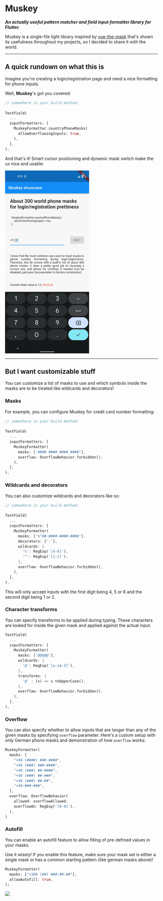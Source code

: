 # Muskey

**_An actually useful pattern matcher and field input formatter library for Flutter._**

Muskey is a single-file light library inspired by [vue-the-mask](https://github.com/vuejs-tips/vue-the-mask) 
that's shown its usefulness throughout my projects, so I decided to share it with the world.

---

## A quick rundown on what this is

Imagine you're creating a login/registration page and need a nice formatting for phone inputs.

Well, **Muskey**'s got you covered:

```dart
// somewhere in your build method:

TextField(
  ...
  inputFormatters: [
    MuskeyFormatter.countryPhoneMasks(
      allowOverflowingInputs: true,
    ),
  ],
),
```

And that's it! Smart cursor positioning and dynamic mask switch make the ux nice and usable:

<img src="readme_gifs/world_masks.gif" height="600"/>

---

## But I want customizable stuff

You can customize a list of masks to use and which symbols inside the masks are to be treated like wildcards and decorators!

### Masks

For example, you can configure Muskey for credit card number formatting:

```dart
// somewhere in your build method:

TextField(
  ...
  inputFormatters: [
    MuskeyFormatter(
      masks: ['#### #### #### ####'],
      overflow: OverflowBehavior.forbidden(),
    ),
  ],
),
```

### Wildcards and decorators

You can also customize wildcards and decorators like so:

```dart
// somewhere in your build method:

TextField(
  ...
  inputFormatters: [
    MuskeyFormatter(
      masks: ['%^##-####-####-####'],
      decorators: ['-'],
      wildcards: {
        '%': RegExp('[4-6]'),
        '^': RegExp('[1-2]'),
      },
      overflow: OverflowBehavior.forbidden(),
    ),
  ],
),
```

This will only accept inputs with the first digit being 4, 5 or 6 and the second digit being 1 or 2.

### Character transforms

You can specify transforms to be applied during typing. These characters are looked for 
inside the given mask and applied against the actual input.

```dart
TextField(
  ...
  inputFormatters: [
    MuskeyFormatter(
      masks: ['@@@@@'],
      wildcards: {
        '@': RegExp('[a-zA-Z]'),
      },
      transforms: {
        '@' : (s) => s.toUpperCase(),
      },
      overflow: OverflowBehavior.forbidden(),
    ),
  ],
),
```

### Overflow

You can also specify whether to allow inputs that are longer than any of the given masks by specifying `overflow` parameter.
Here's a custom setup with only German phone masks and demonstration of how `overflow` works:

```dart
MuskeyFormatter(
  masks: [
    "+49 (####) ###-####",
    "+49 (###) ###-####",
    "+49 (###) ##-####",
    "+49 (###) ##-###",
    "+49 (###) ##-##",
    "+49-###-###",
  ],
  overflow: OverflowBehavior(
    allowed: overflowAllowed,
    overflowOn: RegExp('[0-9]'),
  ),
)
```


### Autofill

You can enable an autofill feature to allow filling of pre-defined values in your masks.

Use it wisely! If you enable this feature, make sure your mask set is either a single mask or 
has a common starting pattern (like german masks above)!

```dart
MuskeyFormatter(
  masks: ["+380 (##) ###-##-##"],
  allowAutofill: true,
);
```

<img src="readme_gifs/showcase.gif" height="600"/>
